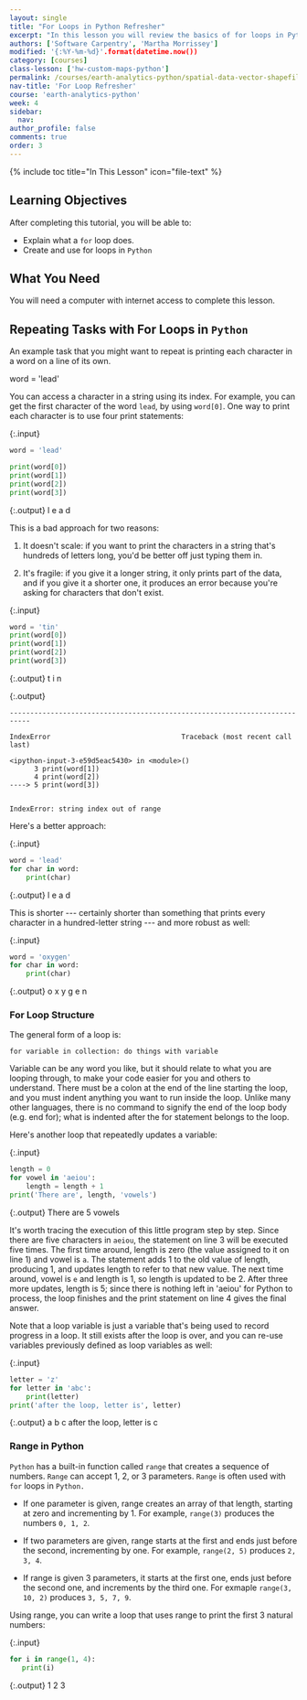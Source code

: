 ```yaml
---
layout: single
title: "For Loops in Python Refresher"
excerpt: "In this lesson you will review the basics of for loops in Python."
authors: ['Software Carpentry', 'Martha Morrissey']
modified: '{:%Y-%m-%d}'.format(datetime.now())
category: [courses]
class-lesson: ['hw-custom-maps-python']
permalink: /courses/earth-analytics-python/spatial-data-vector-shapefiles/python-for-loops-refresher/
nav-title: 'For Loop Refresher'
course: 'earth-analytics-python'
week: 4
sidebar:
  nav:
author_profile: false
comments: true
order: 3
---
```

{% include toc title="In This Lesson" icon="file-text" %}

<div class='notice--success' markdown="1">

## <i class="fa fa-graduation-cap" aria-hidden="true"></i> Learning Objectives

After completing this tutorial, you will be able to:

* Explain what a `for` loop does.
* Create and use for loops in `Python`

## <i class="fa fa-check-square-o fa-2" aria-hidden="true"></i> What You Need

You will need a computer with internet access to complete this lesson.

</div>

## Repeating Tasks with For Loops in `Python`

An example task that you might want to repeat is printing each character in a word on a line of its own.

word = 'lead'

You can access a character in a string using its index. For example, you can get the first character of the word `lead`, by using `word[0]`. One way to print each character is to use four print statements:

{:.input}
```python
word = 'lead'

print(word[0])
print(word[1])
print(word[2])
print(word[3])
```

{:.output}
    l
    e
    a
    d



This is a bad approach for two reasons:

1. It doesn't scale: if you want to print the characters in a string that's hundreds of letters long, you'd be better off just typing them in.

2. It's fragile: if you give it a longer string, it only prints part of the data, and if you give it a shorter one, it produces an error because you're asking for characters that don't exist.

{:.input}
```python
word = 'tin'
print(word[0])
print(word[1])
print(word[2])
print(word[3])
```

{:.output}
    t
    i
    n



{:.output}

    ---------------------------------------------------------------------------

    IndexError                                Traceback (most recent call last)

    <ipython-input-3-e59d5eac5430> in <module>()
          3 print(word[1])
          4 print(word[2])
    ----> 5 print(word[3])
    

    IndexError: string index out of range



Here's a better approach:

{:.input}
```python
word = 'lead'
for char in word:
    print(char)
```

{:.output}
    l
    e
    a
    d



This is shorter --- certainly shorter than something that prints every character in a hundred-letter string --- and more robust as well:

{:.input}
```python
word = 'oxygen'
for char in word:
    print(char)
```

{:.output}
    o
    x
    y
    g
    e
    n



### For Loop Structure 

The general form of a loop is:

`for variable in collection:
    do things with variable`
    
Variable can be any word you like, but it should relate to what you are looping through, to make your code easier for you and others to understand. There must be a colon at the end of the line starting the loop, and you must indent anything you want to run inside the loop. Unlike many other languages, there is no command to signify the end of the loop body (e.g. end for); what is indented after the for statement belongs to the loop.

Here's another loop that repeatedly updates a variable:

{:.input}
```python
length = 0
for vowel in 'aeiou':
    length = length + 1
print('There are', length, 'vowels')
```

{:.output}
    There are 5 vowels



It's worth tracing the execution of this little program step by step. Since there are five characters in `aeiou`, the statement on line 3 will be executed five times. The first time around, length is zero (the value assigned to it on line 1) and vowel is `a`. The statement adds 1 to the old value of length, producing 1, and updates length to refer to that new value. The next time around, vowel is `e` and length is 1, so length is updated to be 2. After three more updates, length is 5; since there is nothing left in 'aeiou' for Python to process, the loop finishes and the print statement on line 4 gives the final answer.

Note that a loop variable is just a variable that's being used to record progress in a loop. It still exists after the loop is over, and you can re-use variables previously defined as loop variables as well:

{:.input}
```python
letter = 'z'
for letter in 'abc':
    print(letter)
print('after the loop, letter is', letter)
```

{:.output}
    a
    b
    c
    after the loop, letter is c



### Range in Python

`Python` has a built-in function called `range` that creates a sequence of numbers. `Range` can accept 1, 2, or 3 parameters. `Range` is often used with `for` loops in `Python.`

* If one parameter is given, range creates an array of that length, starting at zero and incrementing by 1. For example, `range(3)` produces the numbers `0, 1, 2`.

* If two parameters are given, range starts at the first and ends just before the second, incrementing by one. For example, `range(2, 5)` produces `2, 3, 4`.

* If range is given 3 parameters, it starts at the first one, ends just before the second one, and increments by the third one. For exmaple `range(3, 10, 2)` produces `3, 5, 7, 9`.

Using range, you can write a loop that uses range to print the first 3 natural numbers:

{:.input}
```python
for i in range(1, 4):
   print(i)
```

{:.output}
    1
    2
    3


